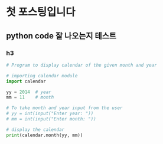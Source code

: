 # 첫 포스팅입니다

## python code 잘 나오는지 테스트

### h3

```python
# Program to display calendar of the given month and year

# importing calendar module
import calendar

yy = 2014  # year
mm = 11    # month

# To take month and year input from the user
# yy = int(input("Enter year: "))
# mm = int(input("Enter month: "))

# display the calendar
print(calendar.month(yy, mm))
```
